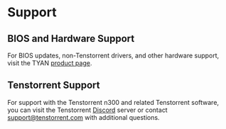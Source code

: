 # Support



## BIOS and Hardware Support

For BIOS updates, non-Tenstorrent drivers, and other hardware support, visit the TYAN [product page](https://www.tyan.com/Motherboards_S8040_S8040GM4NE-2T). 



## Tenstorrent Support

For support with the Tenstorrent n300 and related Tenstorrent software, you can visit the Tenstorrent [Discord](https://discord.gg/tvhGzHQwaj) server or contact [support@tenstorrent.com](mailto:support@tenstorrent.com) with additional questions.